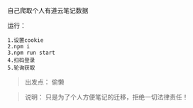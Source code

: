 自己爬取个人有道云笔记数据

运行： 
```
1.设置cookie
2.npm i
3.npm run start
4.扫码登录
5.轮询获取
```
> 出发点： 偷懒

> 说明： 只是为了个人方便笔记的迁移，拒绝一切法律责任！
